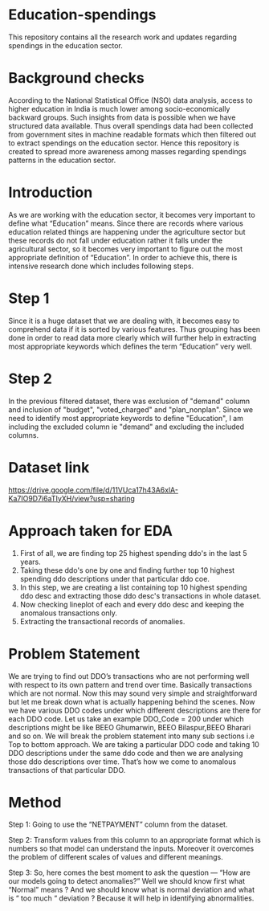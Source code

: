 # Education-spendings
This repository contains all the research work and updates regarding spendings in the education sector. 

# Background checks
According to the National Statistical Office (NSO) data analysis, access to higher education in India is much lower among socio-economically backward groups. Such insights from data is possible when we have structured data available. Thus overall spendings data had been collected from government sites in machine readable formats which then filtered out to extract spendings on the education sector. Hence this repository is created to spread more awareness among masses regarding  spendings patterns in the education sector. 

# Introduction
As we are working with the education sector, it becomes very important to define what “Education” means. Since there are records where various education related things are happening under the agriculture sector but these records do not fall under education rather it falls under the agricultural sector, so it becomes very important to figure out the most appropriate definition of “Education”. In order to achieve this, there is intensive research done which includes following steps.

# Step 1
Since it is a huge dataset that we are dealing with, it becomes easy to comprehend data if it is sorted by various features. Thus grouping has been done in order to read data more clearly which will further help in extracting most appropriate keywords which defines the term “Education” very well. 

# Step 2
In the previous filtered dataset, there was exclusion of "demand" column and inclusion of "budget", "voted_charged" and "plan_nonplan". Since we need to identify most appropriate keywords to define "Education", I am including the excluded column ie "demand" and excluding the included columns. 

# Dataset link
https://drive.google.com/file/d/11VUca17h43A6xlA-Ka7IO9D7i6aTIyXH/view?usp=sharing

# Approach taken for EDA
1. First of all, we are finding top 25 highest spending ddo's in the last 5 years.
2. Taking these ddo's one by one and finding further top 10 highest spending ddo descriptions under that particular ddo coe.
3. In this step, we are creating a list containing top 10 highest spending ddo desc and extracting those ddo desc's transactions in whole dataset.
4. Now checking lineplot of each and every ddo desc and keeping the anomalous transactions only.
5. Extracting the transactional records of anomalies.

# Problem Statement
We are trying to find out DDO’s transactions who are not performing well with respect to its own pattern and trend over time. Basically transactions which are not normal. Now this may sound very simple and straightforward but let me break down what is actually happening behind the scenes. 
Now we have various DDO codes under which different descriptions are there for each DDO code. Let us take an example DDO_Code = 200 under which descriptions might be like BEEO Ghumarwin, BEEO Bilaspur,BEEO Bharari and so on. We will break the problem statement into many sub sections i.e Top to bottom approach. We are taking a particular DDO code and taking 10 DDO descriptions under the same ddo code and then we are analysing those ddo descriptions over time. That’s how we come to anomalous transactions of that particular DDO. 

# Method
Step 1: Going to use the “NETPAYMENT” column from the dataset. 

Step 2:  Transform values from this column to an appropriate format which is numbers so that model can understand the inputs. Moreover it overcomes the problem of different scales of values and different meanings. 

Step 3: So, here comes the best moment to ask the question — “How are our models going to detect anomalies?”
Well we should know first what “Normal” means ?
And we should know what is normal deviation and what is “ too much “ deviation ? Because it will help in identifying abnormalities. 
